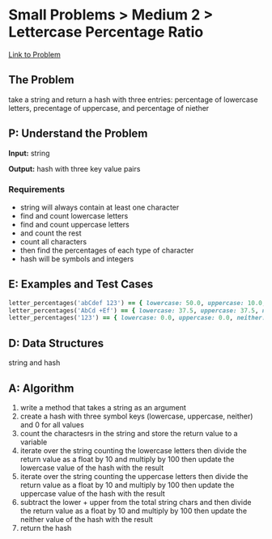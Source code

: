 # Small Problems > Medium 2 > Lettercase Percentage Ratio

[Link to Problem](https://launchschool.com/exercises/e0500589)

## The Problem

take a string and return a hash with three entries: percentage of lowercase letters, precentage of uppercase, and percentage of niether

## P: Understand the Problem

**Input:** string

**Output:** hash with three key value pairs

### Requirements

- string will always contain at least one character
- find and count lowercase letters
- find and count uppercase letters
- and count the rest
- count all characters
- then find the percentages of each type of character
- hash will be symbols and integers


## E: Examples and Test Cases

```ruby
letter_percentages('abCdef 123') == { lowercase: 50.0, uppercase: 10.0, neither: 40.0 }
letter_percentages('AbCd +Ef') == { lowercase: 37.5, uppercase: 37.5, neither: 25.0 }
letter_percentages('123') == { lowercase: 0.0, uppercase: 0.0, neither: 100.0 }
```

## D: Data Structures

string and hash


## A: Algorithm

1. write a method that takes a string as an argument
1. create a hash with three symbol keys (lowercase, uppercase, neither) and 0 for all values
1. count the charactesrs in the string and store the return value to a variable
1. iterate over the string counting the lowercase letters then divide the return value as a float by 10 and multiply by 100 then update the lowercase value of the hash with the result
1. iterate over the string counting the uppercase letters then divide the return value as a float by 10 and multiply by 100 then update the uppercase value of the hash with the result
1. subtract the lower + upper from the total string chars and then divide the return value as a float by 10 and multiply by 100 then update the neither value of the hash with the result
1. return the hash

